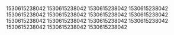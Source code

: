 1530615238042
1530615238042
1530615238042
1530615238042
1530615238042
1530615238042
1530615238042
1530615238042
1530615238042
1530615238042
1530615238042
1530615238042
1530615238042
1530615238042
1530615238042